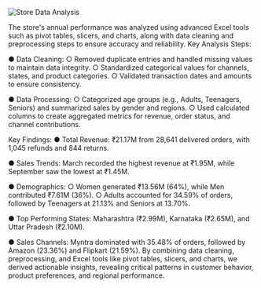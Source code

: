 
![Store Data Analysis](https://github.com/user-attachments/assets/7a87df96-a65e-4599-ba82-d7889877fa14)


The store's annual performance was analyzed using advanced Excel tools such as pivot 
tables, slicers, and charts, along with data cleaning and preprocessing steps to ensure 
accuracy and reliability. 
Key Analysis Steps: 

● Data Cleaning: 
○ Removed duplicate entries and handled missing values to maintain data integrity. 
○ Standardized categorical values for channels, states, and product categories. 
○ Validated transaction dates and amounts to ensure consistency. 

● Data Processing: 
○ Categorized age groups (e.g., Adults, Teenagers, Seniors) and summarized 
sales by gender and regions. 
○ Used calculated columns to create aggregated metrics for revenue, order status, 
and channel contributions. 

Key Findings: 
● Total Revenue: ₹21.17M from 28,641 delivered orders, with 1,045 refunds and 844 
returns. 

● Sales Trends: March recorded the highest revenue at ₹1.95M, while September saw the 
lowest at ₹1.45M. 

● Demographics: 
○ Women generated ₹13.56M (64%), while Men contributed ₹7.61M (36%). 
○ Adults accounted for 34.59% of orders, followed by Teenagers at 21.13% and 
Seniors at 13.70%. 

● Top Performing States: Maharashtra (₹2.99M), Karnataka (₹2.65M), and Uttar Pradesh 
(₹2.10M). 

● Sales Channels: Myntra dominated with 35.48% of orders, followed by Amazon 
(23.36%) and Flipkart (21.59%). 
By combining data cleaning, preprocessing, and Excel tools like pivot tables, slicers, and 
charts, we derived actionable insights, revealing critical patterns in customer behavior, product 
preferences, and regional performance.
